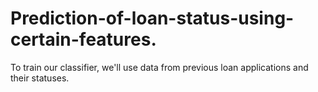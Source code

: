 # Prediction-of-loan-status-using-certain-features.
To train our classifier, we'll use data from previous loan applications and their statuses.
